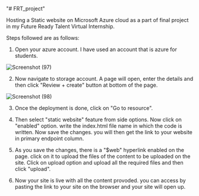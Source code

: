 "# FRT_project" 

Hosting a Static website on Microsoft Azure cloud as a part of final project in my Future Ready Talent Virtual Internship.

Steps followed are as follows:

1. Open your azure account. I have used an account that is azure for students.

![Screenshot (97)](https://user-images.githubusercontent.com/66512043/149665179-c8eedb98-fb57-49b6-b7ce-7e099053db79.png)


2. Now navigate to storage account. A page will open, enter the details and then click "Review + create" button at bottom of the page.

![Screenshot (98)](https://user-images.githubusercontent.com/66512043/149665291-ccd292ac-c3b8-42fa-b818-c4a3ab5af08f.png)


3. Once the deployment is done, click on "Go to resource". 


4. Then select "static website" feature from side options. Now click on "enabled" option. write the index.html file name in which the code is written. Now save the changes. you will then get the link to your website in primary endpoint column.



5. As you save the changes, there is a "$web" hyperlink enabled on the page. click on it to upload the files of the content to be uploaded on the site.  Click on upload option and upload all the required files and then click "upload".


6. Now your site is live with all the content provoded. you can access by pasting the link to your site on the browser and your site will open up.
